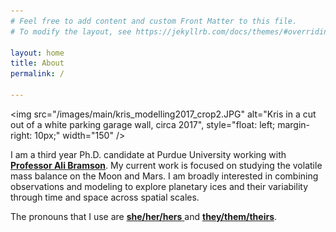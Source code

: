 ```yaml
---
# Feel free to add content and custom Front Matter to this file.
# To modify the layout, see https://jekyllrb.com/docs/themes/#overriding-theme-defaults

layout: home
title: About
permalink: /

---
```



<img src="/images/main/kris_modelling2017_crop2.JPG" 
     alt="Kris in a cut out of a white parking garage wall, circa 2017", 
     style="float: left; margin-right: 10px;"
     width="150" />

I am a third year Ph.D. candidate at Purdue University working with <a href="https://www.eaps.purdue.edu/bramson/" target="_blank"> <b> Professor Ali Bramson</b></a>. My current work is focused on studying the volatile mass balance on the Moon and Mars. 
 I am broadly interested in combining observations and modeling to explore planetary ices and their variability through time and space across spatial scales.

The pronouns that I use are <a href="https://www.mypronouns.org/she-her" target="_blank"> <b>she/her/hers</b> </a> and <a href="https://www.mypronouns.org/they-them" target="_blank"> <b>they/them/theirs</b></a>.
